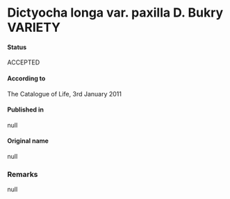 Dictyocha longa var. paxilla D. Bukry VARIETY
=======

#### Status
ACCEPTED

#### According to
The Catalogue of Life, 3rd January 2011

#### Published in
null

#### Original name
null

### Remarks
null